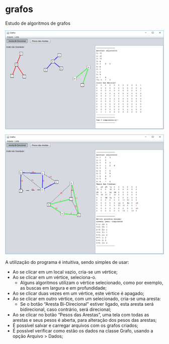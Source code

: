 # grafos
Estudo de algoritmos de grafos



![alt text](https://github.com/mreis76/grafos/blob/master/grafo1.png?raw=true)

![alt text](https://github.com/mreis76/grafos/blob/master/grafo2.png?raw=true)


A utilização do programa é intuitiva, sendo simples de usar:
- Ao se clicar em um local vazio, cria-se um vértice;
- Ao se clicar em um vértice, seleciona-o.
  - Alguns algoritmos utilizam o vértice selecionado, como por exemplo, as buscas em largura e em profundidade;
- Ao se clicar duas vezes em um vértice, este vértice é apagado;
- Ao se clicar em outro vértice, com um selecionado, cria-se uma aresta:
  - Se o botão “Aresta Bi-Direcional” estiver ligado, esta aresta será bidirecional, caso contrário, será direcional;
- Ao se clicar no botão “Pesos das Arestas”, uma tela com todas as arestas e seus pesos é aberta, para alteração dos pesos das arestas;
- É possível salvar e carregar arquivos com os grafos criados;
- É possível verificar como estão os dados na classe Grafo, usando a opção Arquivo > Dados;

